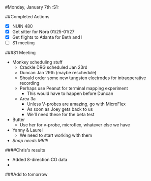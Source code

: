 #Monday, January 7th
:S1:

##Completed Actions
- [X] NUIN 480
- [X] Get sitter for Nora 01/25-01/27
- [X] Get flights to Atlanta for Beth and I
- [ ] S1 meeting

###S1 Meeting
- Monkey scheduling stuff
  - Crackle DRG scheduled Jan 23rd
  - Duncan Jan 29th (maybe reschedule)
  - Should order some new tungsten electrodes for intraoperative recording
  - Perhaps use Peanut for terminal mapping experiment
    - This would have to happen before Duncan
  - Area 3a
    - Unless V-probes are amazing, go with MicroFlex
    - As soon as Joey gets back to us
    - We'll need these for the beta test
- Butter
  - Use her for v-probe, microflex, whatever else we have
- Yanny & Laurel
  - We need to start working with them
- *Snap needs MRI!!*

####Chris's results
- Added 8-direction CO data
- 


###Add to tomorrow

